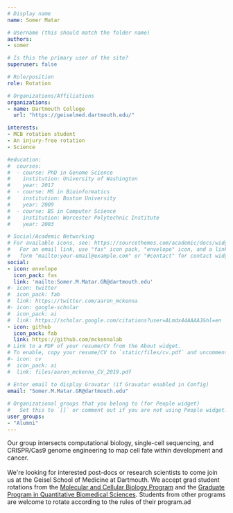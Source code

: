 ```yaml
---
# Display name
name: Somer Matar

# Username (this should match the folder name)
authors:
- somer

# Is this the primary user of the site?
superuser: false

# Role/position
role: Rotation

# Organizations/Affiliations
organizations:
- name: Dartmouth College
  url: "https://geiselmed.dartmouth.edu/"

interests:
- MCB rotation student
- An injury-free rotation
- Science

#education:
#  courses:
#  - course: PhD in Genome Science
#    institution: University of Washington
#    year: 2017
#  - course: MS in Bioinformatics
#    institution: Boston University
#    year: 2009
#  - course: BS in Computer Science
#    institution: Worcester Polytechnic Institute 
#    year: 2003

# Social/Academic Networking
# For available icons, see: https://sourcethemes.com/academic/docs/widgets/#icons
#   For an email link, use "fas" icon pack, "envelope" icon, and a link in the
#   form "mailto:your-email@example.com" or "#contact" for contact widget.
social:
- icon: envelope
  icon_pack: fas
  link: 'mailto:Somer.M.Matar.GR@dartmouth.edu'
#- icon: twitter
#  icon_pack: fab
#  link: https://twitter.com/aaron_mckenna
#- icon: google-scholar
#  icon_pack: ai
#  link: https://scholar.google.com/citations?user=ALmdx44AAAAJ&hl=en
- icon: github
  icon_pack: fab
  link: https://github.com/mckennalab
# Link to a PDF of your resume/CV from the About widget.
# To enable, copy your resume/CV to `static/files/cv.pdf` and uncomment the lines below.  
#- icon: cv
#  icon_pack: ai
#  link: files/aaron_mckenna_CV_2019.pdf

# Enter email to display Gravatar (if Gravatar enabled in Config)
email: "Somer.M.Matar.GR@dartmouth.edu"
  
# Organizational groups that you belong to (for People widget)
#   Set this to `[]` or comment out if you are not using People widget.  
user_groups:
- "Alumni"
---
```

Our group intersects computational biology, single-cell sequencing, and CRISPR/Cas9 genome engineering to map cell fate within development and cancer.
<br>
<br>
We're looking for interested post-docs or research scientists to come join us at the Geisel School of Medicine at Dartmouth. We accept grad student rotations from the <a href="https://graduate.dartmouth.edu/mcb/">Molecular and Cellular Biology Program</a> and the <a href="https://geiselmed.dartmouth.edu/qbs/">Graduate Program in Quantitative Biomedical Sciences</a>. Students from other programs are welcome to rotate according to the rules of their program.ad
